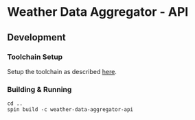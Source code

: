 # Weather Data Aggregator - API

## Development

### Toolchain Setup

Setup the toolchain as described [here](https://spinframework.dev/v3/quickstart).

### Building & Running

```
cd ..
spin build -c weather-data-aggregator-api
```
